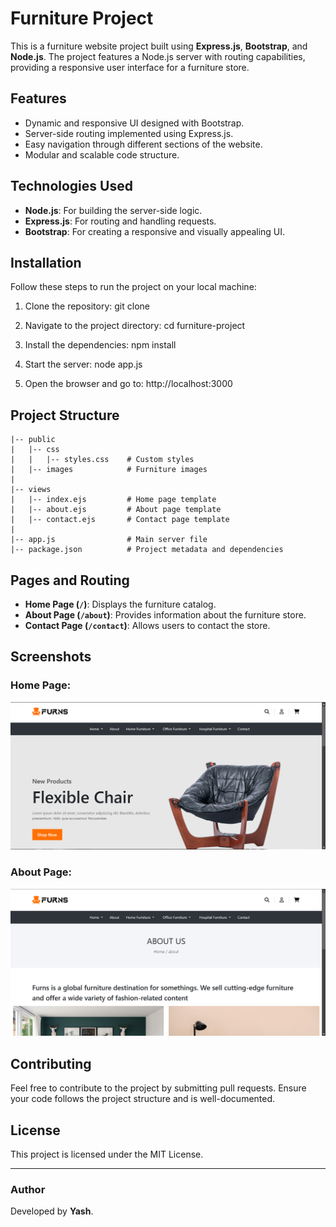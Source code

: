 # Furniture Project

This is a furniture website project built using **Express.js**, **Bootstrap**, and **Node.js**. The project features a Node.js server with routing capabilities, providing a responsive user interface for a furniture store.

## Features

- Dynamic and responsive UI designed with Bootstrap.
- Server-side routing implemented using Express.js.
- Easy navigation through different sections of the website.
- Modular and scalable code structure.

## Technologies Used

- **Node.js**: For building the server-side logic.
- **Express.js**: For routing and handling requests.
- **Bootstrap**: For creating a responsive and visually appealing UI.

## Installation

Follow these steps to run the project on your local machine:

1. Clone the repository:
   git clone <repository-url>

2. Navigate to the project directory:
   cd furniture-project

3. Install the dependencies:
   npm install

4. Start the server:
   node app.js

5. Open the browser and go to:
   http://localhost:3000

## Project Structure

```
|-- public
|   |-- css
|   |   |-- styles.css    # Custom styles
|   |-- images            # Furniture images
|
|-- views
|   |-- index.ejs         # Home page template
|   |-- about.ejs         # About page template
|   |-- contact.ejs       # Contact page template
|
|-- app.js                # Main server file
|-- package.json          # Project metadata and dependencies
```

## Pages and Routing

- **Home Page (`/`)**: Displays the furniture catalog.
- **About Page (`/about`)**: Provides information about the furniture store.
- **Contact Page (`/contact`)**: Allows users to contact the store.

## Screenshots
### Home Page:
![Home Page](public/Images/homepage.png)

### About Page:
![About Page](./public/images/aboutpage.png)

## Contributing

Feel free to contribute to the project by submitting pull requests. Ensure your code follows the project structure and is well-documented.


## License
This project is licensed under the MIT License.

---

### Author

Developed by **Yash**.
